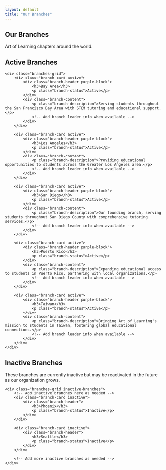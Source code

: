 ```yaml
---
layout: default
title: "Our Branches"
---
```


<section class="page-header">
    <h1>Our Branches</h1>
    <p class="page-subtitle">Art of Learning chapters around the world.</p>
</section>

<section class="branches-section">
    <h2>Active Branches</h2>
    
    <div class="branches-grid">
        <div class="branch-card active">
            <div class="branch-header purple-block">
                <h3>Bay Area</h3>
                <p class="branch-status">Active</p>
            </div>
            <div class="branch-content">
                <p class="branch-description">Serving students throughout the San Francisco Bay Area with STEM tutoring and educational support.</p>
                <!-- Add branch leader info when available -->
            </div>
        </div>

        <div class="branch-card active">
            <div class="branch-header purple-block">
                <h3>Los Angeles</h3>
                <p class="branch-status">Active</p>
            </div>
            <div class="branch-content">
                <p class="branch-description">Providing educational opportunities to students across the Greater Los Angeles area.</p>
                <!-- Add branch leader info when available -->
            </div>
        </div>

        <div class="branch-card active">
            <div class="branch-header purple-block">
                <h3>San Diego</h3>
                <p class="branch-status">Active</p>
            </div>
            <div class="branch-content">
                <p class="branch-description">Our founding branch, serving students throughout San Diego County with comprehensive tutoring services.</p>
                <!-- Add branch leader info when available -->
            </div>
        </div>

        <div class="branch-card active">
            <div class="branch-header purple-block">
                <h3>Puerto Rico</h3>
                <p class="branch-status">Active</p>
            </div>
            <div class="branch-content">
                <p class="branch-description">Expanding educational access to students in Puerto Rico, partnering with local organizations.</p>
                <!-- Add branch leader info when available -->
            </div>
        </div>

        <div class="branch-card active">
            <div class="branch-header purple-block">
                <h3>Taiwan</h3>
                <p class="branch-status">Active</p>
            </div>
            <div class="branch-content">
                <p class="branch-description">Bringing Art of Learning's mission to students in Taiwan, fostering global educational connections.</p>
                <!-- Add branch leader info when available -->
            </div>
        </div>
    </div>
</section>

<section class="branches-section">
    <h2>Inactive Branches</h2>
    <p class="inactive-note">These branches are currently inactive but may be reactivated in the future as our organization grows.</p>
    
    <div class="branches-grid inactive-branches">
        <!-- Add inactive branches here as needed -->
        <div class="branch-card inactive">
            <div class="branch-header">
                <h3>Phoenix</h3>
                <p class="branch-status">Inactive</p>
            </div>
        </div>
        
        <div class="branch-card inactive">
            <div class="branch-header">
                <h3>Seattle</h3>
                <p class="branch-status">Inactive</p>
            </div>
        </div>
        
        <!-- Add more inactive branches as needed -->
    </div>
</section>